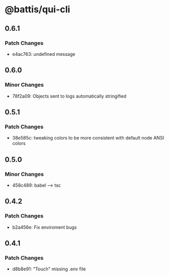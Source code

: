 # @battis/qui-cli

## 0.6.1

### Patch Changes

- e4ac763: undefined message

## 0.6.0

### Minor Changes

- 78f2a09: Objects sent to logs automatically stringified

## 0.5.1

### Patch Changes

- 38e585c: tweaking colors to be more consistent with default node ANSI colors

## 0.5.0

### Minor Changes

- 458c489: babel --> tsc

## 0.4.2

### Patch Changes

- b2a456e: Fix enviroment bugs

## 0.4.1

### Patch Changes

- d8b8e91: "Touch" missing .env file
